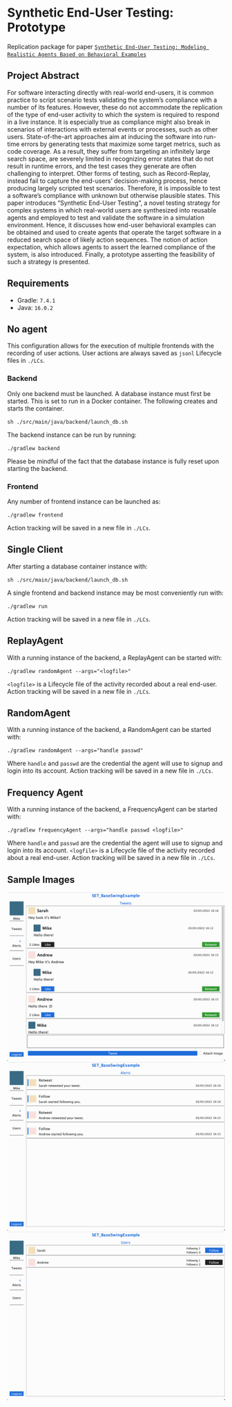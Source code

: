 # Synthetic End-User Testing: Prototype
Replication package for paper [`Synthetic End-User Testing: Modeling Realistic Agents Based on Behavioral Examples`](https://arxiv.org/abs/2208.12261)

## Project Abstract
For software interacting directly with real-world end-users, it is common practice to script scenario tests validating the system’s compliance with a number of its features. However, these do not accommodate the replication of the type of end-user activity to which the system is required to respond in a live instance. It is especially true as compliance might also break in scenarios of interactions with external events or processes, such as other users. State-of-the-art approaches aim at inducing the software into run- time errors by generating tests that maximize some target metrics, such as code coverage. As a result, they suffer from targeting an infinitely large search space, are severely limited in recognizing error states that do not result in runtime errors, and the test cases they generate are often challenging to interpret. Other forms of testing, such as Record-Replay, instead fail to capture the end-users’ decision-making process, hence producing largely scripted test scenarios. Therefore, it is impossible to test a software’s compliance with unknown but otherwise plausible states. This paper introduces “Synthetic End-User Testing”, a novel testing strategy for complex systems in which real-world users are synthesized into reusable agents and employed to test and validate the software in a simulation environment. Hence, it discusses how end-user behavioral examples can be obtained and used to create agents that operate the target software in a reduced search space of likely action sequences. The notion of action expectation, which allows agents to assert the learned compliance of the system, is also introduced. Finally, a prototype asserting the feasibility of such a strategy is presented.

## Requirements
- Gradle: `7.4.1`
- Java: `16.0.2`

## No agent
This configuration allows for the execution of multiple frontends with
the recording of user actions.
User actions are always saved as `jsonl` Lifecycle files in `./LCs`.

### Backend
Only one backend must be launched.
A database instance must first be started.
This is set to run in a Docker container.
The following creates and starts the container.
```shell
sh ./src/main/java/backend/launch_db.sh
```

The backend instance can be run by running:
```shell
./gradlew backend
```
Please be mindful of the fact that the database instance is fully reset
upon starting the backend.


### Frontend
Any number of frontend instance can be launched as:
```shell
./gradlew frontend
```
Action tracking will be saved in a new file in `./LCs`.

## Single Client
After starting a database container instance with:
```shell
sh ./src/main/java/backend/launch_db.sh
```

A single frontend and backend instance may be most conveniently run with:
```shell
./gradlew run
```
Action tracking will be saved in a new file in `./LCs`.

## ReplayAgent
With a running instance of the backend, a ReplayAgent can be started with:
```shell
./gradlew randomAgent --args="<logfile>"
```
`<logfile>` is a Lifecycle file of the activity recorded about a real end-user.
Action tracking will be saved in a new file in `./LCs`.

## RandomAgent
With a running instance of the backend, a RandomAgent can be started with:
```shell
./gradlew randomAgent --args="handle passwd"
```
Where `handle` and `passwd` are the credential the agent will use
to signup and login into its account.
Action tracking will be saved in a new file in `./LCs`.

## Frequency Agent
With a running instance of the backend, a FrequencyAgent can be started with:
```shell
./gradlew frequencyAgent --args="handle passwd <logfile>"
```
Where `handle` and `passwd` are the credential the agent will use
to signup and login into its account.
`<logfile>` is a Lifecycle file of the activity recorded about a real end-user.
Action tracking will be saved in a new file in `./LCs`.

## Sample Images
![Feeds](imgs/feeds.png)
![Alerts](imgs/alerts.png)
![Users](imgs/users.png)

